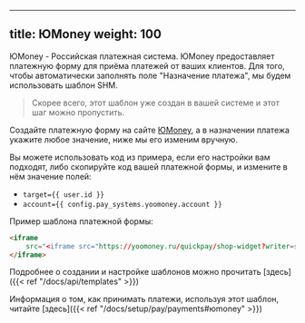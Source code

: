 
---
title: ЮMoney
weight: 100
---

ЮMoney - Российская платежная система. ЮMoney предоставляет платежную форму для приёма платежей от ваших клиентов.
Для того, чтобы автоматически заполнять поле "Назначение платежа", мы будем использовать шаблон SHM.

> Скорее всего, этот шаблон уже создан в вашей системе и этот шаг можно пропустить.

Создайте платежную форму на сайте [ЮMoney](https://yoomoney.ru/quickpay/form), а в назначении платежа
укажите любое значение, ниже мы его изменим вручную.

Вы можете использовать код из примера, если его настройки вам подходят, либо
скопируйте код вашей платежной формы, и измените в нём значение полей:
* `target={{ user.id }}`
* `account={{ config.pay_systems.yoomoney.account }}`

Пример шаблона платежной формы:
```html
<iframe
    src="<iframe src="https://yoomoney.ru/quickpay/shop-widget?writer=seller&targets=%D0%9E%D0%BF%D0%BB%D0%B0%D1%82%D0%B0%20%D0%BF%D0%BE%20%D0%B4%D0%BE%D0%B3%D0%BE%D0%B2%D0%BE%D1%80%D1%83%20{{ user.id }}&targets-hint=&default-sum=100&label={{ user.id }}&button-text=12&payment-type-choice=on&hint=&successURL=&quickpay=shop&account={{ config.pay_systems.yoomoney.account }}" width="100%" height="198" frameborder="0" allowtransparency="true" scrolling="no"></iframe>" width="422" height="224" frameborder="0" allowtransparency="true" scrolling="no">
</iframe>
```

Подробнее о создании и настройке шаблонов можно прочитать [здесь]({{< ref "/docs/api/templates" >}})

Информация о том, как принимать платежи, используя этот шаблон, читайте [здесь]({{< ref "/docs/setup/pay/payments#юmoney" >}})

